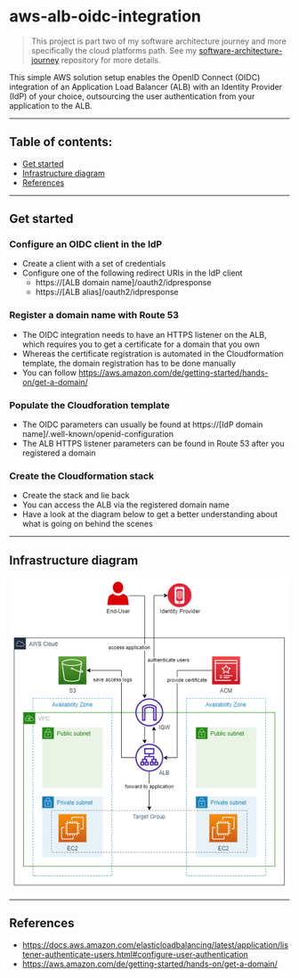 # aws-alb-oidc-integration

> This project is part two of my software architecture journey and more specifically the cloud platforms path. See my [software-architecture-journey](https://github.com/mykingdomforapawn/software-architecture-journey) repository for more details.

This simple AWS solution setup enables the OpenID Connect (OIDC) integration of an Application Load Balancer (ALB) with an Identity Provider (IdP) of your choice, outsourcing the user authentication from your application to the ALB.

---

## Table of contents:

- [Get started](#get-started)
- [Infrastructure diagram](#infrastructure-diagram)
- [References](#references)

---

## Get started

### Configure an OIDC client in the IdP
- Create a client with a set of credentials
- Configure one of the following redirect URIs in the IdP client
    - https://[ALB domain name]/oauth2/idpresponse
    - https://[ALB alias]/oauth2/idpresponse

### Register a domain name with Route 53
- The OIDC integration needs to have an HTTPS listener on the ALB, which requires you to get a certificate for a domain that you own
- Whereas the certificate registration is automated in the Cloudformation template, the domain registration has to be done manually
- You can follow https://aws.amazon.com/de/getting-started/hands-on/get-a-domain/

### Populate the Cloudforation template
- The OIDC parameters can usually be found at https://[IdP domain name]/.well-known/openid-configuration
- The ALB HTTPS listener parameters can be found in Route 53 after you registered a domain

### Create the Cloudformation stack
- Create the stack and lie back
- You can access the ALB via the registered domain name
- Have a look at the diagram below to get a better understanding about what is going on behind the scenes

---

## Infrastructure diagram

![Diagram](diagram.drawio.png)

---

## References
- https://docs.aws.amazon.com/elasticloadbalancing/latest/application/listener-authenticate-users.html#configure-user-authentication
- https://aws.amazon.com/de/getting-started/hands-on/get-a-domain/
